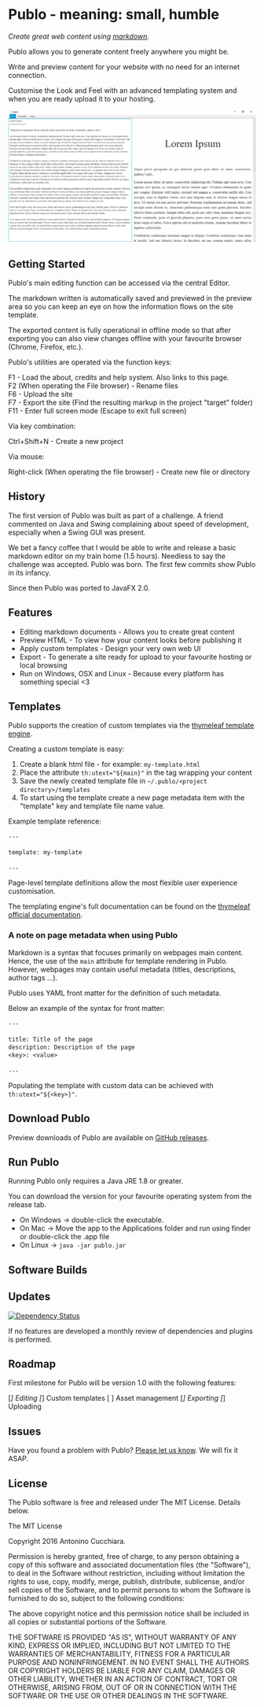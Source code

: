 Publo - meaning: small, humble
==============================

*Create great web content using [markdown][markdownspec].*

Publo allows you to generate content freely anywhere you might be.

Write and preview content for your website with no need for an internet connection.

Customise the Look and Feel with an advanced templating system and when you are ready upload it to your hosting.

![Publo](https://raw.githubusercontent.com/AntoCuc/Publo/master/publo.png)

Getting Started
--------------

Publo's main editing function can be accessed via the central Editor.

The markdown written is automatically saved and previewed in the preview area so
you can keep an eye on how the information flows on the site template.

The exported content is fully operational in offline mode so that after exporting
you can also view changes offline with your favourite browser (Chrome, Firefox, etc.).

Publo's utilities are operated via the function keys:  

F1  - Load the about, credits and help system. Also links to this page.  
F2 (When operating the File browser) - Rename files  
F6  - Upload the site  
F7  - Export the site (Find the resulting markup in the project "target" folder)  
F11 - Enter full screen mode (Escape to exit full screen)  

Via key combination:  

Ctrl+Shift+N - Create a new project  

Via mouse:  

Right-click (When operating the file browser) - Create new file or directory  

History
-------

The first version of Publo was built as part of a challenge. A friend commented on Java and Swing complaining about speed of development, especially when a Swing GUI was present.

We bet a fancy coffee that I would be able to write and release a basic markdown editor on my train home (1.5 hours). Needless to say the challenge was accepted. Publo was born. The first few commits show Publo in its infancy.

Since then Publo was ported to JavaFX 2.0.

Features
--------

* Editing markdown documents - Allows you to create great content
* Preview HTML - To view how your content looks before publishing it
* Apply custom templates - Design your very own web UI
* Export - To generate a site ready for upload to your favourite hosting or local browsing
* Run on Windows, OSX and Linux - Because every platform has something special <3

Templates
---------

Publo supports the creation of custom templates via the [thymeleaf template engine][thymeleaf].

Creating a custom template is easy:

1. Create a blank html file - for example: `my-template.html`
2. Place the attribute `th:utext="${main}"` in the tag wrapping your content
3. Save the newly created template file in `~/.publo/<project directory>/templates`
4. To start using the template create a new page metadata item with the "template" key and template file name value.  

Example template reference:

```
---

template: my-template

---
```

Page-level template definitions allow the most flexible user experience customisation.

The templating engine's full documentation can be found on the [thymeleaf official documentation][thymeleafdocs].

### A note on page metadata when using Publo ###

Markdown is a syntax that focuses primarily on webpages main content.
Hence, the use of the `main` attribute for template rendering in Publo.  
However, webpages may contain useful metadata (titles, descriptions, author tags ...).

Publo uses YAML front matter for the definition of such metadata.

Below an example of the syntax for front matter:

```
---

title: Title of the page
description: Description of the page
<key>: <value>

---
```

Populating the template with custom data  can be achieved with `th:utext="${<key>}"`.

Download Publo
--------------

Preview downloads of Publo are available on [GitHub releases](https://github.com/AntoCuc/Publo/releases).

Run Publo
-----------

Running Publo only requires a Java JRE 1.8 or greater.

You can download the version for your favourite operating system from the release tab.

* On Windows -> double-click the executable.
* On Mac -> Move the app to the Applications folder and run using finder or double-click the .app file
* On Linux -> `java -jar publo.jar`

Software Builds
---------------

Updates
-------

[![Dependency Status](https://www.versioneye.com/user/projects/5808c4f0d65a77002f5eab5c/badge.svg?style=flat-square)](https://www.versioneye.com/user/projects/5808c4f0d65a77002f5eab5c)

If no features are developed a monthly review of dependencies and plugins is 
performed.

Roadmap
-------

First milestone for Publo will be version 1.0 with the following features:

[*] Editing
[*] Custom templates
[ ] Asset management
[*] Exporting
[*] Uploading

Issues
------

Have you found a problem with Publo? [Please let us know](https://github.com/AntoCuc/Publo/issues). We will fix it ASAP.

License
-------

The Publo software is free and released under The MIT License. Details below.

The MIT License 

Copyright 2016 Antonino Cucchiara. 

Permission is hereby granted, free of charge, to any person obtaining a copy of this software and associated documentation files (the "Software"), to deal in the Software without restriction, including without limitation the rights to use, copy, modify, merge, publish, distribute, sublicense, and/or sell copies of the Software, and to permit persons to whom the Software is furnished to do so, subject to the following conditions: 

The above copyright notice and this permission notice shall be included in all copies or substantial portions of the Software. 

THE SOFTWARE IS PROVIDED "AS IS", WITHOUT WARRANTY OF ANY KIND, EXPRESS OR IMPLIED, INCLUDING BUT NOT LIMITED TO THE WARRANTIES OF MERCHANTABILITY, FITNESS FOR A PARTICULAR PURPOSE AND NONINFRINGEMENT. IN NO EVENT SHALL THE AUTHORS OR COPYRIGHT HOLDERS BE LIABLE FOR ANY CLAIM, DAMAGES OR OTHER LIABILITY, WHETHER IN AN ACTION OF CONTRACT, TORT OR OTHERWISE, ARISING FROM, OUT OF OR IN CONNECTION WITH THE SOFTWARE OR THE USE OR OTHER DEALINGS IN THE SOFTWARE. 

[markdownspec]: http://spec.commonmark.org/0.27/ "Publo markdown spec."
[thymeleaf]: http://www.thymeleaf.org/index.html "Thymeleaf official website."
[thymeleafdocs]: http://www.thymeleaf.org/doc/tutorials/3.0/usingthymeleaf.html